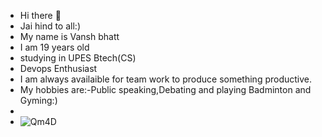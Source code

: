 - Hi there 👋
- Jai hind to all:)
- My name is Vansh bhatt 
- I am 19 years old
- studying in UPES Btech(CS)
- Devops Enthusiast
- I am always availaible for team work to produce something productive.
- My hobbies are:-Public speaking,Debating and playing Badminton and Gyming:)
- 
- ![Qm4D](https://github.com/user-attachments/assets/f15ef9ba-a8d8-4216-912a-508b83fc28f4)

  

<!--
**Vanshbhattok/vanshbhattok** is a ✨ _special_ ✨ repository because its `README.md` (this file) appears on your GitHub profile.

Here are some ideas to get you started:

- 🔭 I’m currently working on 
- 🌱 I’m currently learning ...
- 👯 I’m looking to collaborate on ...
- 🤔 I’m looking for help with ...
- 💬 Ask me about ...
- 📫 How to reach me: ...
- 😄 Pronouns: ...
- ⚡ Fun fact: ...
-->
